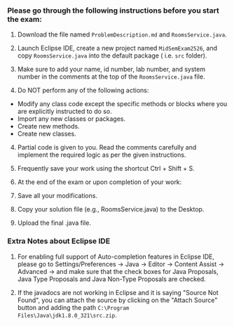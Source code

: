 ### Please go through the following instructions before you start the exam:

1. Download the file named `ProblemDescription.md` and `RoomsService.java`.

2. Launch Eclipse IDE, create a new project named `MidSemExam2526`, and copy `RoomsService.java` into the default package ( i.e. `src` folder). 

3. Make sure to add your name, id number, lab number, and system number in the comments at the top of the `RoomsService.java` file.

3. Do NOT perform any of the following actions:
- Modify any class code except the specific methods or blocks where you are explicitly instructed to do so.
- Import any new classes or packages.
- Create new methods.
- Create new classes.

4. Partial code is given to you. Read the comments carefully and implement the required logic as per the given instructions.

5. Frequently save your work using the shortcut Ctrl + Shift + S.

6. At the end of the exam or upon completion of your work:

7. Save all your modifications.

8. Copy your solution file (e.g., RoomsService.java) to the Desktop.

9. Upload the final .java file.


### Extra Notes about Eclipse IDE

1. For enabling full support of Auto-completion features in Eclipse IDE, please go to Settings/Preferences -> Java -> Editor -> Content Assist -> Advanced -> and make sure that the check boxes for Java Proposals, Java Type Proposals and Java Non-Type Proposals are checked.

2. If the javadocs are not working in Eclipse and it is saying "Source Not Found", you can attach the source by clicking on the "Attach Source" button and adding the path `C:\Program Files\Java\jdk1.8.0_321\src.zip`.
